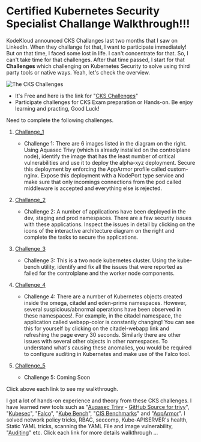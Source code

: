 # Certified Kubernetes Security Specialist Challange Walkthrough!!!

KodeKloud announced CKS Challanges last two months that I saw on LinkedIn. When they challange fot that, I want to participate immediately! But on that time, I faced some lost in life. I can't concentrate for that. So, I can't take time for that challenges. After that time passed, I start for that **Challenges** which challenging on Kubernetes Security to solve using third party tools or native ways. Yeah, let's check the overview.

![The CKS Challenges]()

- It's Free and here is the link for "[CKS Challenges](https://kodekloud.com/courses/cks-challenges/)"
- Participate challenges for CKS Exam preparation or Hands-on. Be enjoy learning and practing, Good Luck!

Need to complete the following challenges.

1. [Challange_1]()

   - Challenge 1: There are 6 images listed in the diagram on the right. Using Aquasec Trivy (which is already installed on the controlplane node), identify the image that has the least number of critical vulnerabilities and use it to deploy the alpha-xyz deployment. Secure this deployment by enforcing the AppArmor profile called custom-nginx. Expose this deployment with a NodePort type service and make sure that only incomings connections from the pod called middleware is accepted and everything else is rejected. 


2. [Challange_2]()

   - Challenge 2: A number of applications have been deployed in the dev, staging and prod namespaces. There are a few security issues with these applications. Inspect the issues in detail by clicking on the icons of the interactive architecture diagram on the right and complete the tasks to secure the applications.


3. [Challenge_3]()
   
   - Challenge 3: This is a two node kubernetes cluster. Using the kube-bench utility, identify and fix all the issues that were reported as failed for the controlplane and the worker node components.


4. [Challenge_4]()
   - Challenge 4: There are a number of Kubernetes objects created inside the omega, citadel and eden-prime namespaces. However, several suspicious/abnormal operations have been observed in these namespaces!. For example, in the citadel namespace, the application called webapp-color is constantly changing! You can see this for yourself by clicking on the citadel-webapp link and refreshing the page every 30 seconds. Similarly there are other issues with several other objects in other namespaces. To understand what's causing these anomalies, you would be required to configure auditing in Kubernetes and make use of the Falco tool.
   

5. [Challenge_5]()
   - Challenge 5: Coming Soon

Click above each link to see my walkthrough.

I got a lot of hands-on experience and theory from these CKS challenges. I have learned new tools such as "[Auqasec Trivy](https://www.aquasec.com/products/trivy/) - [GitHub Source for trivy](https://github.com/aquasecurity/trivy)", "[Kubesec](https://kubesec.io/)", "[Falco](https://sysdig.com/opensource/falco/)", "[Kube Bench](https://github.com/aquasecurity/kube-bench)", "[CIS Benchmarks](https://www.cisecurity.org/cis-benchmarks/)" and "[AppArmor](https://apparmor.net/)". I solved network policy tricks, RBAC, seccomp, Kube-APISERVER's health, Static YAML tricks, scanning the YAML File and image vulnerability, "[Auditing](https://kubernetes.io/docs/tasks/debug/debug-cluster/audit/)" etc. Click each link for more details walkthrough ...